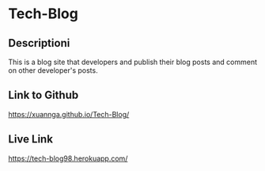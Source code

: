 # Tech-Blog

## Descriptioni
This is a blog site that developers and publish their blog posts and comment on other developer's posts. 

## Link to Github
https://xuannga.github.io/Tech-Blog/

## Live Link
https://tech-blog98.herokuapp.com/

